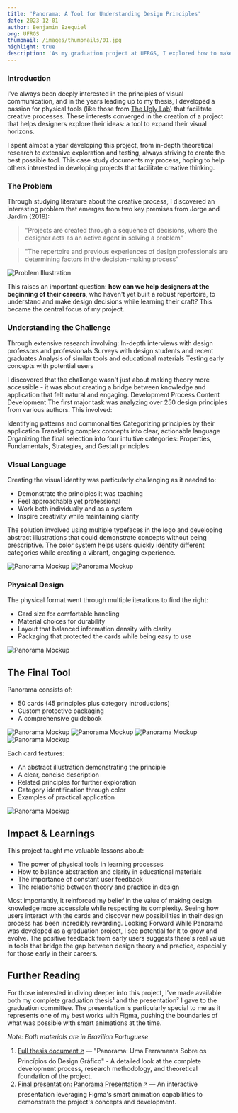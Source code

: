 ```yaml
---
title: 'Panorama: A Tool for Understanding Design Principles'
date: 2023-12-01
author: Benjamin Ezequiel
org: UFRGS
thumbnail: /images/thumbnails/01.jpg
highlight: true
description: 'As my graduation project at UFRGS, I explored how to make design principles more accessible and practical for designers early in their careers. The challenge was clear: transform complex theoretical concepts into an intuitive tool that could help inform design decisions.'
---
```


### Introduction

I've always been deeply interested in the principles of visual communication, and in the years leading up to my thesis, I developed a passion for physical tools (like those from [The Ugly Lab](https://theuglylab.com.br/)) that facilitate creative processes. These interests converged in the creation of a project that helps designers explore their ideas: a tool to expand their visual horizons.

I spent almost a year developing this project, from in-depth theoretical research to extensive exploration and testing, always striving to create the best possible tool. This case study documents my process, hoping to help others interested in developing projects that facilitate creative thinking.

### The Problem

Through studying literature about the creative process, I discovered an interesting problem that emerges from two key premises from Jorge and Jardim (2018):

> "Projects are created through a sequence of decisions, where the designer acts as an active agent in solving a problem"

> "The repertoire and previous experiences of design professionals are determining factors in the decision-making process"

<span class="inline-illustration">![Problem Illustration](/images/01-panorama/panorama_i01.svg)</span>

This raises an important question: <span class='highlight'>**how can we help designers at the beginning of their careers**</span>, who haven't yet built a robust repertoire, to understand and make design decisions while learning their craft? This became the central focus of my project.

### Understanding the Challenge

Through extensive research involving:
In-depth interviews with design professors and professionals
Surveys with design students and recent graduates
Analysis of similar tools and educational materials
Testing early concepts with potential users

I discovered that the challenge wasn't just about making theory more accessible - it was about creating a bridge between knowledge and application that felt natural and engaging.
Development Process
Content Development
The first major task was analyzing over 250 design principles from various authors. This involved:

Identifying patterns and commonalities
Categorizing principles by their application
Translating complex concepts into clear, actionable language
Organizing the final selection into four intuitive categories: Properties, Fundamentals, Strategies, and Gestalt principles

### Visual Language

Creating the visual identity was particularly challenging as it needed to:

- Demonstrate the principles it was teaching
- Feel approachable yet professional
- Work both individually and as a system
- Inspire creativity while maintaining clarity

The solution involved using multiple typefaces in the logo and developing abstract illustrations that could demonstrate concepts without being prescriptive. The color system helps users quickly identify different categories while creating a vibrant, engaging experience.

![Panorama Mockup](/images/01-panorama/03.jpg)
![Panorama Mockup](/images/01-panorama/04.jpg)

### Physical Design

The physical format went through multiple iterations to find the right:

- Card size for comfortable handling
- Material choices for durability
- Layout that balanced information density with clarity
- Packaging that protected the cards while being easy to use

![Panorama Mockup](/images/01-panorama/05.jpg)

## The Final Tool

Panorama consists of:

- 50 cards (45 principles plus category introductions)
- Custom protective packaging
- A comprehensive guidebook

![Panorama Mockup](/images/01-panorama/06.jpg)
![Panorama Mockup](/images/01-panorama/07.jpg)
![Panorama Mockup](/images/01-panorama/08.jpg)
![Panorama Mockup](/images/01-panorama/09.jpg)

Each card features:

- An abstract illustration demonstrating the principle
- A clear, concise description
- Related principles for further exploration
- Category identification through color
- Examples of practical application

![Panorama Mockup](/images/01-panorama/10.jpg)

## Impact & Learnings

This project taught me valuable lessons about:

- The power of physical tools in learning processes
- How to balance abstraction and clarity in educational materials
- The importance of constant user feedback
- The relationship between theory and practice in design

Most importantly, it reinforced my belief in the value of making design knowledge more accessible while respecting its complexity. Seeing how users interact with the cards and discover new possibilities in their design process has been incredibly rewarding.
Looking Forward
While Panorama was developed as a graduation project, I see potential for it to grow and evolve. The positive feedback from early users suggests there's real value in tools that bridge the gap between design theory and practice, especially for those early in their careers.

## Further Reading

For those interested in diving deeper into this project, I've made available both my complete graduation thesis¹ and the presentation² I gave to the graduation committee. The presentation is particularly special to me as it represents one of my best works with Figma, pushing the boundaries of what was possible with smart animations at the time.

_Note: Both materials are in Brazilian Portuguese_

1. [Full thesis document 🡥](https://lume.ufrgs.br/handle/10183/270664) — "Panorama: Uma Ferramenta Sobre os Princípios do Design Gráfico" - A detailed look at the complete development process, research methodology, and theoretical foundation of the project.
2. [Final presentation: Panorama Presentation 🡥](https://www.figma.com/proto/UevDg7J1PwNZ0eSsTl4YKc/PPT-Final---TCC?page-id=0%3A1&node-id=1-1016&p=f&viewport=625%2C3803%2C0.35&t=CAU8vWTqJpUu6mZo-1&scaling=min-zoom&content-scaling=fixed&starting-point-node-id=1%3A1016&show-proto-sidebar=1) — An interactive presentation leveraging Figma's smart animation capabilities to demonstrate the project's concepts and development.
